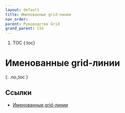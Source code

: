 ```yaml
---
layout: default
title: Именованные grid-линии
nav_order:
parent: Руководство Grid
grand_parent: CSS
---
```


<!-- prettier-ignore-start -->
1. TOC
{:toc}

# Именованные grid-линии
{: .no_toc }
<!-- prettier-ignore-end -->

## Ссылки

- [Именованные grid-линии](https://metanit.com/web/html5/13.9.php)
